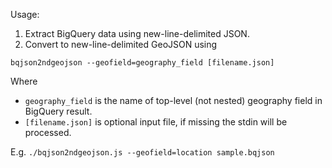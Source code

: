 Usage:

1. Extract BigQuery data using new-line-delimited JSON.
2. Convert to new-line-delimited GeoJSON using

`bqjson2ndgeojson --geofield=geography_field [filename.json]`

Where
* `geography_field` is the name of top-level (not nested) geography field in BigQuery result.
* `[filename.json]` is optional input file, if missing the stdin will be processed.

E.g.
`./bqjson2ndgeojson.js --geofield=location sample.bqjson`